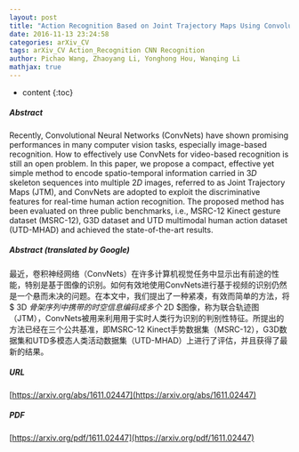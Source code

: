```yaml
---
layout: post
title: "Action Recognition Based on Joint Trajectory Maps Using Convolutional Neural Networks"
date: 2016-11-13 23:24:58
categories: arXiv_CV
tags: arXiv_CV Action_Recognition CNN Recognition
author: Pichao Wang, Zhaoyang Li, Yonghong Hou, Wanqing Li
mathjax: true
---
```


* content
{:toc}

##### Abstract
Recently, Convolutional Neural Networks (ConvNets) have shown promising performances in many computer vision tasks, especially image-based recognition. How to effectively use ConvNets for video-based recognition is still an open problem. In this paper, we propose a compact, effective yet simple method to encode spatio-temporal information carried in $3D$ skeleton sequences into multiple $2D$ images, referred to as Joint Trajectory Maps (JTM), and ConvNets are adopted to exploit the discriminative features for real-time human action recognition. The proposed method has been evaluated on three public benchmarks, i.e., MSRC-12 Kinect gesture dataset (MSRC-12), G3D dataset and UTD multimodal human action dataset (UTD-MHAD) and achieved the state-of-the-art results.

##### Abstract (translated by Google)
最近，卷积神经网络（ConvNets）在许多计算机视觉任务中显示出有前途的性能，特别是基于图像的识别。如何有效地使用ConvNets进行基于视频的识别仍然是一个悬而未决的问题。在本文中，我们提出了一种紧凑，有效而简单的方法，将$ 3D $骨架序列中携带的时空信息编码成多个$ 2D $图像，称为联合轨迹图（JTM），ConvNets被用来利用用于实时人类行为识别的判别性特征。所提出的方法已经在三个公共基准，即MSRC-12 Kinect手势数据集（MSRC-12），G3D数据集和UTD多模态人类活动数据集（UTD-MHAD）上进行了评估，并且获得了最新的结果。

##### URL
[https://arxiv.org/abs/1611.02447](https://arxiv.org/abs/1611.02447)

##### PDF
[https://arxiv.org/pdf/1611.02447](https://arxiv.org/pdf/1611.02447)

